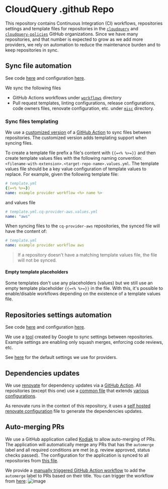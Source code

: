 # CloudQuery .github Repo

This repository contains Continuous Integration (CI) workflows, repositories settings and template files for repositories in the [`cloudquery`](https://github.com/cloudquery) and [`cloudquery-policies`](https://github.com/cloudquery-policies) GitHub organizations.
Since we have many repositories, and that number is expected to grow as we add more providers, we rely on automation to reduce the maintenance burden and to keep repositories in sync.

## Sync file automation

See code [here](./.github/workflows/sync_files.yml) and configuration [here](./.github/sync.yml).

We sync the following files

- GitHub Actions workflows under [`workflows`](./workflows) directory
- Pull request templates, linting configurations, release configurations, code owners files, renovate configuration, etc. under [`misc`](./misc) directory.

### Sync files templating

We use a [customized version](https://github.com/cloudquery/repo-file-sync-action/tree/feat/templating_v2) of a [GitHub Action](https://github.com/BetaHuhn/repo-file-sync-action) to sync files between repositories. The customized version adds templating support when syncing files.

To create a template file prefix a file's content with `{{=<% %>=}}` and then create template values files with the following naming convention:
`<filename-with-extension>.<target-repo-name>.values.yml`. The template values file should be a key value configuration of template values to replace.
For example, given the following template file:
```yaml
# template.yml
{{=<% %>=}}
name: example provider workflow <%> name %>
```
and values file
```yaml
# template.yml.cq-provider-aws.values.yml
name: "aws"
```

When syncing files to the `cq-provider-aws` repositories, the synced file will have the content of:
```yml
# template.yml
name: example provider workflow aws
```

>If a repository doesn't have a matching template values file, the file will not be synced.

#### Empty template placeholders

Some templates don't use any placeholders (values) but we still use an empty template placeholder `{{=<% %>=}}` in the file. With this, it's possible to enable/disable workflows depending on the existence of a template values file. 

## Repositories settings automation

See code [here](./.github/workflows/sync_repo_settings.yml) and configuration [here](./repo-settings).

We use a [tool](https://github.com/googleapis/repo-automation-bots/tree/629d4bffe5ca7dc01e894b1cc682b7c74400be3c/packages/sync-repo-settings) created by Google to sync settings between repositories.
Example settings are enabling only squash merges, enforcing code reviews, etc.

See [here](./repo-settings/providers/config.yaml) for the default settings we use for providers.

## Dependencies updates

We use [renovate](https://github.com/renovatebot/renovate) for dependency updates via a [GitHub Action](./.github/workflows/renovate.yml).
All repositories (except this one) use a [common file](./misc/common/renovate.json5) that extends [various configurations](./.github).

As renovate runs in the context of this repository, it uses a [self hosted renovate configuration](./.github/self-hosted-renovate.json5) file to generate the dependencies updates.

## Auto-merging PRs

We use a GitHub application called [Kodiak](https://kodiakhq.com/) to allow auto-merging of PRs.
The application will automatically merge any PRs that has the `automerge` label and all required conditions are met (e.g. review approved, status checks passed).
The configuration for the application is synced to all repositories from [this file](./.github/.kodiak.toml).

We provide a [manually triggered GitHub Action workflow](./.github/workflows/add_automerge_labels.yml) to add the `automerge` label to PRs based on their title.
You can trigger the workflow from [here](https://github.com/cloudquery/.github/actions/workflows/add_automerge_labels.yml):
![image](https://user-images.githubusercontent.com/26760571/172339612-66bddaf4-6422-41bb-ab3c-a7c611de4253.png)

